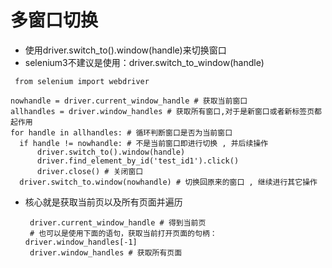 # 多窗口切换
* 使用driver.switch_to().window(handle)来切换窗口
* selenium3不建议是使用：driver.switch_to_window(handle)
```
 from selenium import webdriver

nowhandle = driver.current_window_handle # 获取当前窗口
allhandles = driver.window_handles # 获取所有窗口,对于是新窗口或者新标签页都起作用
for handle in allhandles: # 循环判断窗口是否为当前窗口
  if handle != nowhandle: # 不是当前窗口即进行切换 , 并后续操作
	  driver.switch_to().window(handle)
	  driver.find_element_by_id('test_id1').click()
	  driver.close() # 关闭窗口
  driver.switch_to.window(nowhandle) # 切换回原来的窗口 , 继续进行其它操作
```
* 核心就是获取当前页以及所有页面并遍历
  ```
   driver.current_window_handle # 得到当前页
   # 也可以是使用下面的语句，获取当前打开页面的句柄：driver.window_handles[-1]
   driver.window_handles # 获取所有页面
  ```